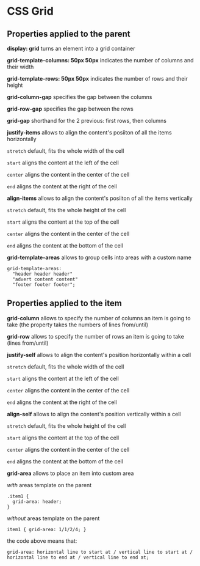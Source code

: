 # CSS Grid

## Properties applied to the parent

**display: grid** turns an element into a grid container

**grid-template-columns: 50px 50px** indicates the number of columns and their width

**grid-template-rows: 50px 50px** indicates the number of rows and their height

**grid-column-gap** specifies the gap between the columns

**grid-row-gap** specifies the gap between the rows

**grid-gap** shorthand for the 2 previous: first rows, then columns

**justify-items** allows to align the content's posiiton of all the items horizontally

`stretch` default, fits the whole width of the cell

`start` aligns the content at the left of the cell

`center` aligns the content in the center of the cell

`end` aligns the content at the right of the cell

**align-items** allows to align the content's posiiton of all the items vertically

`stretch` default, fits the whole height of the cell

`start` aligns the content at the top of the cell

`center` aligns the content in the center of the cell

`end` aligns the content at the bottom of the cell

**grid-template-areas** allows to group cells into areas with a custom name

```
grid-template-areas:
  "header header header"
  "advert content content"
  "footer footer footer";
```


## Properties applied to the item

**grid-column** allows to specify the number of columns an item is going to take (the property takes the numbers of lines from/until)

**grid-row** allows to specify the number of rows an item is going to take (lines from/until)

**justify-self** allows to align the content's position horizontally within a cell

`stretch` default, fits the whole width of the cell

`start` aligns the content at the left of the cell

`center` aligns the content in the center of the cell

`end` aligns the content at the right of the cell

**align-self** allows to align the content's position vertically within a cell

`stretch` default, fits the whole height of the cell

`start` aligns the content at the top of the cell

`center` aligns the content in the center of the cell

`end` aligns the content at the bottom of the cell

**grid-area** allows to place an item into custom area

*with* areas template on the parent

```
.item1 {
  grid-area: header;
}
```

*without* areas template on the parent

```
item1 { grid-area: 1/1/2/4; }
```
the code above means that:

```
grid-area: horizontal line to start at / vertical line to start at / horizontal line to end at / vertical line to end at;
```